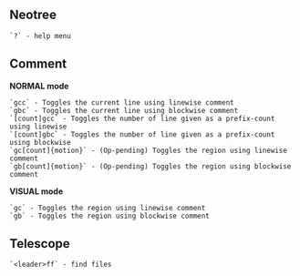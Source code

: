 ## Neotree

```
`?` - help menu
```

## Comment

**NORMAL mode**
```
`gcc` - Toggles the current line using linewise comment
`gbc` - Toggles the current line using blockwise comment
`[count]gcc` - Toggles the number of line given as a prefix-count using linewise
`[count]gbc` - Toggles the number of line given as a prefix-count using blockwise
`gc[count]{motion}` - (Op-pending) Toggles the region using linewise comment
`gb[count]{motion}` - (Op-pending) Toggles the region using blockwise comment
```

**VISUAL mode**
```
`gc` - Toggles the region using linewise comment
`gb` - Toggles the region using blockwise comment
```
## Telescope
```
`<leader>ff` - find files
```
